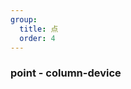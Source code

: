 ```yaml
---
group:
  title: 点
  order: 4
---
```


### point - column-device
<code src="./demos/column.tsx"></code>